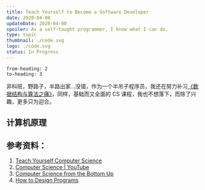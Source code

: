 ```yaml
---
title: Teach Yourself to Become a Software Developer
date: 2020-04-08
updateDate: 2020-04-08
spoiler: As a self-taught programmer, I know what I can do.
type: topic
thumbnail: ./code.svg
logo: ./code.svg
status: In Progress
---
```


```toc
from-heading: 2
to-heading: 3
```

非科班，野路子，半路出家...没错，作为一个半吊子程序员，我还在努力补习[《数据结构与算法之痛》](/learn-data-structure-and-algorithm/)，同样，基础而又全面的 CS 课程，我也不想落下，而除了兴趣，更多只为迎合。

## 计算机原理

## 参考资料：

1. [Teach Yourself Computer Science](https://teachyourselfcs.com/)
2. [Computer Science | YouTube](https://www.youtube.com/playlist?list=PL8dPuuaLjXtNlUrzyH5r6jN9ulIgZBpdo)
3. [Computer Science from the Bottom Up](https://www.bottomupcs.com/index.xhtml)
4. [How to Design Programs](https://htdp.org/2019-02-24/part_preface.html)




